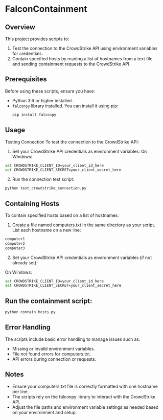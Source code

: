 # FalconContainment

## Overview

This project provides scripts to:
1. Test the connection to the CrowdStrike API using environment variables for credentials.
2. Contain specified hosts by reading a list of hostnames from a text file and sending containment requests to the CrowdStrike API.

## Prerequisites

Before using these scripts, ensure you have:
- Python 3.6 or higher installed.
- `falconpy` library installed. You can install it using pip:
  ```bash
  pip install falconpy
  ```

## Usage
Testing Connection
To test the connection to the CrowdStrike API:

1. Set your CrowdStrike API credentials as environment variables:
On Windows:
```bash
set CROWDSTRIKE_CLIENT_ID=your_client_id_here
set CROWDSTRIKE_CLIENT_SECRET=your_client_secret_here
```
2. Run the connection test script:

```bash
python test_crowdstrike_connection.py
```

## Containing Hosts
To contain specified hosts based on a list of hostnames:
1. Create a file named computers.txt in the same directory as your script. List each hostname on a new line:
```bash
computer1
computer2
computer3
```

2. Set your CrowdStrike API credentials as environment variables (if not already set):

On Windows:
```bash
set CROWDSTRIKE_CLIENT_ID=your_client_id_here
set CROWDSTRIKE_CLIENT_SECRET=your_client_secret_here
```

## Run the containment script:
```bash
python contain_hosts.py
```

## Error Handling
The scripts include basic error handling to manage issues such as:
- Missing or invalid environment variables.
- File not found errors for computers.txt.
- API errors during connection or requests.

## Notes
- Ensure your computers.txt file is correctly formatted with one hostname per line.
- The scripts rely on the falconpy library to interact with the CrowdStrike API.
- Adjust the file paths and environment variable settings as needed based on your environment and setup.
  
